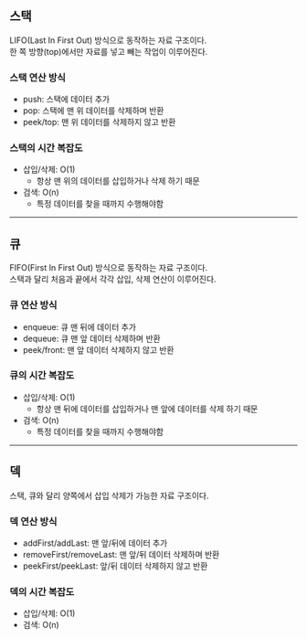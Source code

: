 ## 스택
LIFO(Last In First Out) 방식으로 동작하는 자료 구조이다.<br>
한 쪽 방향(top)에서만 자료를 넣고 빼는 작업이 이루어진다.

### 스택 연산 방식
- push: 스택에 데이터 추가
- pop: 스택에 맨 위 데이터를 삭제하며 반환
- peek/top: 맨 위 데이터를 삭제하지 않고 반환

### 스택의 시간 복잡도
- 삽입/삭제: O(1)
  - 항상 맨 위의 데이터를 삽입하거나 삭제 하기 때문
- 검색: O(n)
  - 특정 데이터를 찾을 때까지 수행해야함
<hr>

## 큐
FIFO(First In First Out) 방식으로 동작하는 자료 구조이다.<br>
스택과 달리 처음과 끝에서 각각 삽입, 삭제 연산이 이루어진다.

### 큐 연산 방식
- enqueue: 큐 맨 뒤에 데이터 추가
- dequeue: 큐 맨 앞 데이터 삭제하며 반환
- peek/front: 맨 앞 데이터 삭제하지 않고 반환

### 큐의 시간 복잡도
- 삽입/삭제: O(1)
  - 항상 맨 뒤에 데이터를 삽입하거나 맨 앞에 데이터를 삭제 하기 때문
- 검색: O(n)
  - 특정 데이터를 찾을 때까지 수행해야함
<hr>

## 덱
스택, 큐와 달리 양쪽에서 삽입 삭제가 가능한 자료 구조이다.

### 덱 연산 방식
- addFirst/addLast: 맨 앞/뒤에 데이터 추가
- removeFirst/removeLast: 맨 앞/뒤 데이터 삭제하며 반환
- peekFirst/peekLast: 앞/뒤 데이터 삭제하지 않고 반환

### 덱의 시간 복잡도
- 삽입/삭제: O(1)
- 검색: O(n)
